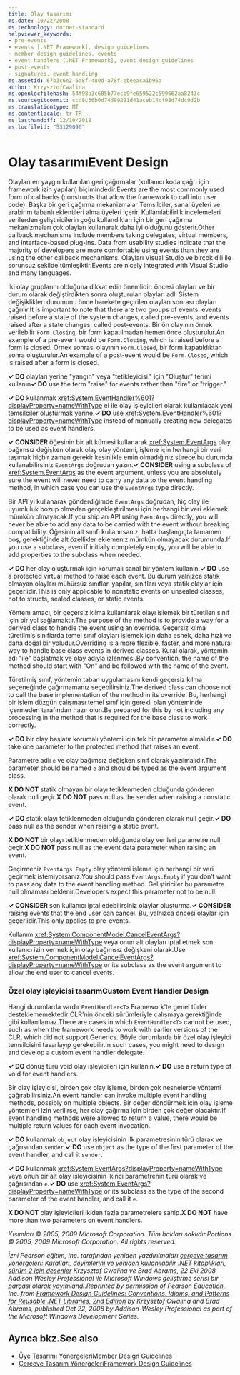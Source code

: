 ```yaml
---
title: Olay tasarımı
ms.date: 10/22/2008
ms.technology: dotnet-standard
helpviewer_keywords:
- pre-events
- events [.NET Framework], design guidelines
- member design guidelines, events
- event handlers [.NET Framework], event design guidelines
- post-events
- signatures, event handling
ms.assetid: 67b3c6e2-6a8f-480d-a78f-ebeeaca1b95a
author: KrzysztofCwalina
ms.openlocfilehash: 54f98b3c685b77ecb9fe659522c599662aa8243c
ms.sourcegitcommit: ccd8c36b0d74d99291d41aceb14cf98d74dc9d2b
ms.translationtype: MT
ms.contentlocale: tr-TR
ms.lasthandoff: 12/10/2018
ms.locfileid: "53129096"
---
```

# <a name="event-design"></a><span data-ttu-id="b6c98-102">Olay tasarımı</span><span class="sxs-lookup"><span data-stu-id="b6c98-102">Event Design</span></span>
<span data-ttu-id="b6c98-103">Olayları en yaygın kullanılan geri çağırmalar (kullanıcı koda çağrı için framework izin yapıları) biçimindedir.</span><span class="sxs-lookup"><span data-stu-id="b6c98-103">Events are the most commonly used form of callbacks (constructs that allow the framework to call into user code).</span></span> <span data-ttu-id="b6c98-104">Başka bir geri çağırma mekanizmalar Temsilciler, sanal üyeleri ve arabirim tabanlı eklentileri alma üyeleri içerir. Kullanılabilirlik incelemeleri verilerden geliştiricilerin çoğu kullandıkları için bir geri çağırma mekanizmaları çok olayları kullanarak daha iyi olduğunu gösterir.</span><span class="sxs-lookup"><span data-stu-id="b6c98-104">Other callback mechanisms include members taking delegates, virtual members, and interface-based plug-ins. Data from usability studies indicate that the majority of developers are more comfortable using events than they are using the other callback mechanisms.</span></span> <span data-ttu-id="b6c98-105">Olayları Visual Studio ve birçok dili ile sorunsuz şekilde tümleşiktir.</span><span class="sxs-lookup"><span data-stu-id="b6c98-105">Events are nicely integrated with Visual Studio and many languages.</span></span>  
  
 <span data-ttu-id="b6c98-106">İki olay gruplarını olduğuna dikkat edin önemlidir: öncesi olayları ve bir durum olarak değiştirdikten sonra oluşturulan olayları adlı Sistem değişiklikleri durumunu önce harekete geçirilen olayları sonrası olayları çağrılır.</span><span class="sxs-lookup"><span data-stu-id="b6c98-106">It is important to note that there are two groups of events: events raised before a state of the system changes, called pre-events, and events raised after a state changes, called post-events.</span></span> <span data-ttu-id="b6c98-107">Bir ön olayının örnek verilebilir `Form.Closing`, bir form kapatılmadan hemen önce oluşturulur.</span><span class="sxs-lookup"><span data-stu-id="b6c98-107">An example of a pre-event would be `Form.Closing`, which is raised before a form is closed.</span></span> <span data-ttu-id="b6c98-108">Örnek sonrası olayının `Form.Closed`, bir form kapatıldıktan sonra oluşturulur.</span><span class="sxs-lookup"><span data-stu-id="b6c98-108">An example of a post-event would be `Form.Closed`, which is raised after a form is closed.</span></span>  
  
 <span data-ttu-id="b6c98-109">**✓ DO** olayları yerine "yangın" veya "tetikleyicisi." için "Oluştur" terimi kullanın</span><span class="sxs-lookup"><span data-stu-id="b6c98-109">**✓ DO** use the term "raise" for events rather than "fire" or "trigger."</span></span>  
  
 <span data-ttu-id="b6c98-110">**✓ DO** kullanmak <xref:System.EventHandler%601?displayProperty=nameWithType> el ile olay işleyicileri olarak kullanılacak yeni temsilciler oluşturmak yerine.</span><span class="sxs-lookup"><span data-stu-id="b6c98-110">**✓ DO** use <xref:System.EventHandler%601?displayProperty=nameWithType> instead of manually creating new delegates to be used as event handlers.</span></span>  
  
 <span data-ttu-id="b6c98-111">**✓ CONSIDER** öğesinin bir alt kümesi kullanarak <xref:System.EventArgs> olay bağımsız değişken olarak olay olay yöntemi, işleme için herhangi bir veri taşımak hiçbir zaman gerekir kesinlikle emin olmadığınız sürece bu durumda kullanabilirsiniz `EventArgs` doğrudan yazın.</span><span class="sxs-lookup"><span data-stu-id="b6c98-111">**✓ CONSIDER** using a subclass of <xref:System.EventArgs> as the event argument, unless you are absolutely sure the event will never need to carry any data to the event handling method, in which case you can use the `EventArgs` type directly.</span></span>  
  
 <span data-ttu-id="b6c98-112">Bir API'yi kullanarak gönderdiğimde `EventArgs` doğrudan, hiç olay ile uyumluluk bozup olmadan gerçekleştirilmesi için herhangi bir veri eklemek mümkün olmayacak.</span><span class="sxs-lookup"><span data-stu-id="b6c98-112">If you ship an API using `EventArgs` directly, you will never be able to add any data to be carried with the event without breaking compatibility.</span></span> <span data-ttu-id="b6c98-113">Öğesinin alt sınıfı kullanırsanız, hatta başlangıçta tamamen boş, gerektiğinde alt özellikler eklemeniz mümkün olmayacak durumunda.</span><span class="sxs-lookup"><span data-stu-id="b6c98-113">If you use a subclass, even if initially completely empty, you will be able to add properties to the subclass when needed.</span></span>  
  
 <span data-ttu-id="b6c98-114">**✓ DO** her olay oluşturmak için korumalı sanal bir yöntem kullanın.</span><span class="sxs-lookup"><span data-stu-id="b6c98-114">**✓ DO** use a protected virtual method to raise each event.</span></span> <span data-ttu-id="b6c98-115">Bu durum yalnızca statik olmayan olayları mühürsüz sınıflar, yapılar, sınıfları veya statik olaylar için geçerlidir.</span><span class="sxs-lookup"><span data-stu-id="b6c98-115">This is only applicable to nonstatic events on unsealed classes, not to structs, sealed classes, or static events.</span></span>  
  
 <span data-ttu-id="b6c98-116">Yöntem amacı, bir geçersiz kılma kullanılarak olayı işlemek bir türetilen sınıf için bir yol sağlamaktır.</span><span class="sxs-lookup"><span data-stu-id="b6c98-116">The purpose of the method is to provide a way for a derived class to handle the event using an override.</span></span> <span data-ttu-id="b6c98-117">Geçersiz kılma türetilmiş sınıflarda temel sınıf olayları işlemek için daha esnek, daha hızlı ve daha doğal bir yoludur.</span><span class="sxs-lookup"><span data-stu-id="b6c98-117">Overriding is a more flexible, faster, and more natural way to handle base class events in derived classes.</span></span> <span data-ttu-id="b6c98-118">Kural olarak, yöntemin adı "ile" başlatmak ve olay adıyla izlenmesi.</span><span class="sxs-lookup"><span data-stu-id="b6c98-118">By convention, the name of the method should start with "On" and be followed with the name of the event.</span></span>  
  
 <span data-ttu-id="b6c98-119">Türetilmiş sınıf, yöntemin taban uygulamasını kendi geçersiz kılma seçeneğinde çağırmamanız seçebilirsiniz.</span><span class="sxs-lookup"><span data-stu-id="b6c98-119">The derived class can choose not to call the base implementation of the method in its override.</span></span> <span data-ttu-id="b6c98-120">Bu, herhangi bir işlem düzgün çalışması temel sınıf için gerekli olan yönteminde içermeden tarafından hazır olun.</span><span class="sxs-lookup"><span data-stu-id="b6c98-120">Be prepared for this by not including any processing in the method that is required for the base class to work correctly.</span></span>  
  
 <span data-ttu-id="b6c98-121">**✓ DO** bir olay başlatır korumalı yöntemi için tek bir parametre almalıdır.</span><span class="sxs-lookup"><span data-stu-id="b6c98-121">**✓ DO** take one parameter to the protected method that raises an event.</span></span>  
  
 <span data-ttu-id="b6c98-122">Parametre adlı `e` ve olay bağımsız değişken sınıf olarak yazılmalıdır.</span><span class="sxs-lookup"><span data-stu-id="b6c98-122">The parameter should be named `e` and should be typed as the event argument class.</span></span>  
  
 <span data-ttu-id="b6c98-123">**X DO NOT** statik olmayan bir olayı tetiklenmeden olduğunda gönderen olarak null geçir.</span><span class="sxs-lookup"><span data-stu-id="b6c98-123">**X DO NOT** pass null as the sender when raising a nonstatic event.</span></span>  
  
 <span data-ttu-id="b6c98-124">**✓ DO** statik olayı tetiklenmeden olduğunda gönderen olarak null geçir.</span><span class="sxs-lookup"><span data-stu-id="b6c98-124">**✓ DO** pass null as the sender when raising a static event.</span></span>  
  
 <span data-ttu-id="b6c98-125">**X DO NOT** bir olayı tetiklenmeden olduğunda olay verileri parametre null geçir.</span><span class="sxs-lookup"><span data-stu-id="b6c98-125">**X DO NOT** pass null as the event data parameter when raising an event.</span></span>  
  
 <span data-ttu-id="b6c98-126">Geçirmeniz `EventArgs.Empty` olay yöntemi işleme için herhangi bir veri geçirmek istemiyorsanız.</span><span class="sxs-lookup"><span data-stu-id="b6c98-126">You should pass `EventArgs.Empty` if you don’t want to pass any data to the event handling method.</span></span> <span data-ttu-id="b6c98-127">Geliştiriciler bu parametre null olmaması beklenir.</span><span class="sxs-lookup"><span data-stu-id="b6c98-127">Developers expect this parameter not to be null.</span></span>  
  
 <span data-ttu-id="b6c98-128">**✓ CONSIDER** son kullanıcı iptal edebilirsiniz olaylar oluşturma.</span><span class="sxs-lookup"><span data-stu-id="b6c98-128">**✓ CONSIDER** raising events that the end user can cancel.</span></span> <span data-ttu-id="b6c98-129">Bu, yalnızca öncesi olaylar için geçerlidir.</span><span class="sxs-lookup"><span data-stu-id="b6c98-129">This only applies to pre-events.</span></span>  
  
 <span data-ttu-id="b6c98-130">Kullanım <xref:System.ComponentModel.CancelEventArgs?displayProperty=nameWithType> veya onun alt olayları iptal etmek son kullanıcı izin vermek için olay bağımsız değişkeni olarak.</span><span class="sxs-lookup"><span data-stu-id="b6c98-130">Use <xref:System.ComponentModel.CancelEventArgs?displayProperty=nameWithType> or its subclass as the event argument to allow the end user to cancel events.</span></span>  
  
### <a name="custom-event-handler-design"></a><span data-ttu-id="b6c98-131">Özel olay işleyicisi tasarım</span><span class="sxs-lookup"><span data-stu-id="b6c98-131">Custom Event Handler Design</span></span>  
 <span data-ttu-id="b6c98-132">Hangi durumlarda vardır `EventHandler<T>` Framework'te genel türler desteklememektedir CLR'nin önceki sürümleriyle çalışmaya gerektiğinde gibi kullanılamaz.</span><span class="sxs-lookup"><span data-stu-id="b6c98-132">There are cases in which `EventHandler<T>` cannot be used, such as when the framework needs to work with earlier versions of the CLR, which did not support Generics.</span></span> <span data-ttu-id="b6c98-133">Böyle durumlarda bir özel olay işleyici temsilcisini tasarlayıp gerekebilir.</span><span class="sxs-lookup"><span data-stu-id="b6c98-133">In such cases, you might need to design and develop a custom event handler delegate.</span></span>  
  
 <span data-ttu-id="b6c98-134">**✓ DO** dönüş türü void olay işleyicileri için kullanın.</span><span class="sxs-lookup"><span data-stu-id="b6c98-134">**✓ DO** use a return type of void for event handlers.</span></span>  
  
 <span data-ttu-id="b6c98-135">Bir olay işleyicisi, birden çok olay işleme, birden çok nesnelerde yöntemi çağırabilirsiniz.</span><span class="sxs-lookup"><span data-stu-id="b6c98-135">An event handler can invoke multiple event handling methods, possibly on multiple objects.</span></span> <span data-ttu-id="b6c98-136">Bir değer döndürmek için olay işleme yöntemleri izin verilirse, her olay çağırma için birden çok değer olacaktır.</span><span class="sxs-lookup"><span data-stu-id="b6c98-136">If event handling methods were allowed to return a value, there would be multiple return values for each event invocation.</span></span>  
  
 <span data-ttu-id="b6c98-137">**✓ DO** kullanmak `object` olay işleyicisinin ilk parametresinin türü olarak ve çağrısından `sender`.</span><span class="sxs-lookup"><span data-stu-id="b6c98-137">**✓ DO** use `object` as the type of the first parameter of the event handler, and call it `sender`.</span></span>  
  
 <span data-ttu-id="b6c98-138">**✓ DO** kullanmak <xref:System.EventArgs?displayProperty=nameWithType> veya onun bir alt olay işleyicisinin ikinci parametrenin türü olarak ve çağrısından `e`.</span><span class="sxs-lookup"><span data-stu-id="b6c98-138">**✓ DO** use <xref:System.EventArgs?displayProperty=nameWithType> or its subclass as the type of the second parameter of the event handler, and call it `e`.</span></span>  
  
 <span data-ttu-id="b6c98-139">**X DO NOT** olay işleyicileri ikiden fazla parametrelere sahip.</span><span class="sxs-lookup"><span data-stu-id="b6c98-139">**X DO NOT** have more than two parameters on event handlers.</span></span>  
  
 <span data-ttu-id="b6c98-140">*Kısımları © 2005, 2009 Microsoft Corporation. Tüm hakları saklıdır.*</span><span class="sxs-lookup"><span data-stu-id="b6c98-140">*Portions © 2005, 2009 Microsoft Corporation. All rights reserved.*</span></span>  
  
 <span data-ttu-id="b6c98-141">*İzni Pearson eğitim, Inc. tarafından yeniden yazdırılmaları [çerçeve tasarım yönergeleri: Kuralları, deyimlerini ve yeniden kullanılabilir .NET kitaplıkları, sürüm 2 için desenler](https://www.informit.com/store/framework-design-guidelines-conventions-idioms-and-9780321545619) Krzysztof Cwalina ve Brad Abrams, 22 Eki 2008 Addison Wesley Professional ile Microsoft Windows geliştirme serisi bir parçası olarak yayımlandı.*</span><span class="sxs-lookup"><span data-stu-id="b6c98-141">*Reprinted by permission of Pearson Education, Inc. from [Framework Design Guidelines: Conventions, Idioms, and Patterns for Reusable .NET Libraries, 2nd Edition](https://www.informit.com/store/framework-design-guidelines-conventions-idioms-and-9780321545619) by Krzysztof Cwalina and Brad Abrams, published Oct 22, 2008 by Addison-Wesley Professional as part of the Microsoft Windows Development Series.*</span></span>  
  
## <a name="see-also"></a><span data-ttu-id="b6c98-142">Ayrıca bkz.</span><span class="sxs-lookup"><span data-stu-id="b6c98-142">See also</span></span>

- [<span data-ttu-id="b6c98-143">Üye Tasarımı Yönergeleri</span><span class="sxs-lookup"><span data-stu-id="b6c98-143">Member Design Guidelines</span></span>](../../../docs/standard/design-guidelines/member.md)  
- [<span data-ttu-id="b6c98-144">Çerçeve Tasarım Yönergeleri</span><span class="sxs-lookup"><span data-stu-id="b6c98-144">Framework Design Guidelines</span></span>](../../../docs/standard/design-guidelines/index.md)

